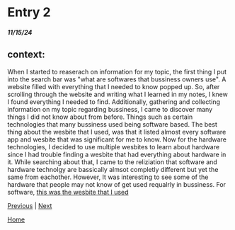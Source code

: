 # Entry 2 
##### 11/15/24

## context: 
<p> When I started to reaserach on information for my topic, the first thing I put into the search bar was "what are softwares that bussiness owners use". A website filled with everything that I needed to know popped up. So, after scrolling through the website and writing what I learned in my notes, I knew I found everything I needed to find. Additionally, gathering and collecting information on my topic regarding bussiness, I came to discover many things I did not know about from before. Things such as certain technologies that many bussiness used being software based. The best thing about the wesbite that I used, was that it listed almost every software app and wesbite that was significant for me to know. Now for the hardware technologies, I decided to use multiple wesbites to learn about hardware since I had trouble finding a wesbite that had everything about hardware in it. While searching about that, I came to the reliziation that software and hardware technolgy are bassically almsot completly different but yet the same from eachother. However, It was interesting to see some of the hardware that people may not know of get used requalrly in bussiness. For software, <a href="https://www.forbes.com/advisor/business/software/best-business-software/"> this was the wesbite that I used</a> </p>


[Previous](entry01.md) | [Next](entry03.md)

[Home](../README.md)
